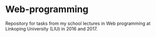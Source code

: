 # Web-programming
Repository for tasks from my school lectures in Web programming at Linkoping University (LIU) in 2016 and 2017.
